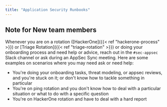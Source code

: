 ```yaml
---
title: "Application Security Runbooks"
---
```


## Note for New team members

Whenever you are on a rotation ([HackerOne]({{< ref "hackerone-process" >}}) or [Triage Rotation]({{< ref "triage-rotation" >}}) or doing your onboarding process and need help or advice, reach out in the `#sec-appsec` Slack channel or ask during an AppSec Sync meeting. Here are some examples on scenarios where you may need ask or need help:

- You're doing your onboarding tasks, threat modeling, or appsec reviews, and you're stuck on it; or don't know how to tackle something in particular
- You're on ping rotation and you don't know how to deal with a particular situation or what to do with a specific question
- You're on HackerOne rotation and have to deal with a hard report
